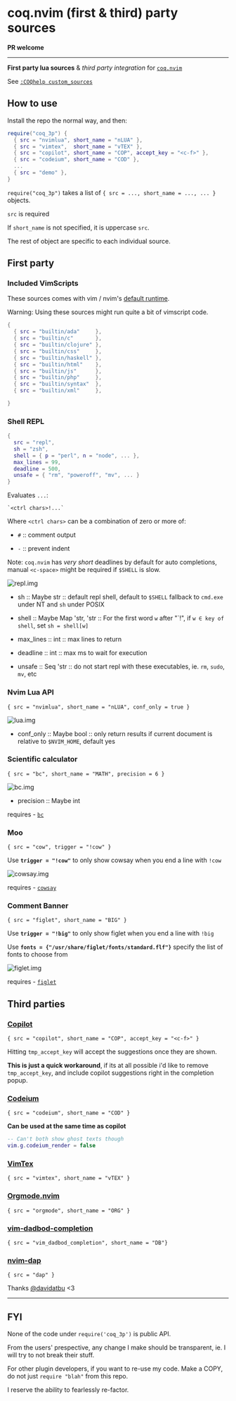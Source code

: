 # coq.nvim (first & third) party sources

**PR welcome**

---

**First party lua sources** & _third party integration_ for [`coq.nvim`](https://github.com/ms-jpq/coq_nvim)

See [`:COQhelp custom_sources`](https://github.com/ms-jpq/coq_nvim/tree/coq/docs/CUSTOM_SOURCES.md)

## How to use

Install the repo the normal way, and then:

```lua
require("coq_3p") {
  { src = "nvimlua", short_name = "nLUA" },
  { src = "vimtex",  short_name = "vTEX" },
  { src = "copilot", short_name = "COP", accept_key = "<c-f>" },
  { src = "codeium", short_name = "COD" },
  ...
  { src = "demo" },
}
```

`require("coq_3p")` takes a list of `{ src = ..., short_name = ..., ... }` objects.

`src` is required

If `short_name` is not specified, it is uppercase `src`.

The rest of object are specific to each individual source.

## First party

### Included VimScripts

These sources comes with vim / nvim's [default runtime](https://github.com/neovim/neovim/tree/master/runtime/autoload).

Warning: Using these sources might run quite a bit of vimscript code.

```lua
{
  { src = "builtin/ada"     },
  { src = "builtin/c"       },
  { src = "builtin/clojure" },
  { src = "builtin/css"     },
  { src = "builtin/haskell" },
  { src = "builtin/html"    },
  { src = "builtin/js"      },
  { src = "builtin/php"     },
  { src = "builtin/syntax"  },
  { src = "builtin/xml"     },

}
```

### Shell REPL

```lua
{
  src = "repl",
  sh = "zsh",
  shell = { p = "perl", n = "node", ... },
  max_lines = 99,
  deadline = 500,
  unsafe = { "rm", "poweroff", "mv", ... }
}
```

Evaluates `...`:

```text
`<ctrl chars>!...`
```

Where `<ctrl chars>` can be a combination of zero or more of:

- `#` :: comment output

- `-` :: prevent indent

Note: `coq.nvim` has _very short_ deadlines by default for auto completions, manual `<c-space>` might be required if `$SHELL` is slow.

![repl.img](https://raw.githubusercontent.com/ms-jpq/coq.artifacts/artifacts/preview/repl.gif)

- sh :: Maybe str :: default repl shell, default to `$SHELL` fallback to `cmd.exe` under NT and `sh` under POSIX

- shell :: Maybe Map 'str, 'str :: For the first word `w` after "\`!", if `w ∈ key of shell`, set `sh = shell[w]`

- max_lines :: int :: max lines to return

- deadline :: int :: max ms to wait for execution

- unsafe :: Seq 'str :: do not start repl with these executables, ie. `rm`, `sudo`, `mv`, etc

### Nvim Lua API

`{ src = "nvimlua", short_name = "nLUA", conf_only = true }`

![lua.img](https://raw.githubusercontent.com/ms-jpq/coq.artifacts/artifacts/preview/nvim_lua.gif)

- conf_only :: Maybe bool :: only return results if current document is relative to `$NVIM_HOME`, default yes

### Scientific calculator

`{ src = "bc", short_name = "MATH", precision = 6 }`

![bc.img](https://raw.githubusercontent.com/ms-jpq/coq.artifacts/artifacts/preview/bc.gif)

- precision :: Maybe int

requires - [`bc`](https://linux.die.net/man/1/bc)

### Moo

`{ src = "cow", trigger = "!cow" }`

Use **`trigger = "!cow"`** to only show cowsay when you end a line with `!cow`

![cowsay.img](https://raw.githubusercontent.com/ms-jpq/coq.artifacts/artifacts/preview/cowsay.gif)

requires - [`cowsay`](https://linux.die.net/man/1/cowsay)

### Comment Banner

`{ src = "figlet", short_name = "BIG" }`

Use **`trigger = "!big"`** to only show figlet when you end a line with `!big`

Use **`fonts = {"/usr/share/figlet/fonts/standard.flf"}`** specify the list of fonts to choose from

![figlet.img](https://raw.githubusercontent.com/ms-jpq/coq.artifacts/artifacts/preview/figlet.gif)

requires - [`figlet`](https://linux.die.net/man/6/figlet)

## Third parties

### [Copilot](https://github.com/github/copilot.vim)

`{ src = "copilot", short_name = "COP", accept_key = "<c-f>" }`

Hitting `tmp_accept_key` will accept the suggestions once they are shown.

**This is just a quick workaround**, if its at all possible i'd like to remove `tmp_accept_key`, and include copilot suggestions right in the completion popup.

### [Codeium](https://github.com/Exafunction/codeium.vim)

`{ src = "codeium", short_name = "COD" }`

**Can be used at the same time as copilot**

```lua
-- Can't both show ghost texts though
vim.g.codeium_render = false
```

### [VimTex](https://github.com/lervag/vimtex)

`{ src = "vimtex", short_name = "vTEX" }`

### [Orgmode.nvim](https://github.com/kristijanhusak/orgmode.nvim)

`{ src = "orgmode", short_name = "ORG" }`

### [vim-dadbod-completion](https://github.com/kristijanhusak/vim-dadbod-completion)

`{ src = "vim_dadbod_completion", short_name = "DB"}`

### [nvim-dap](https://github.com/mfussenegger/nvim-dap)

`{ src = "dap" }`

Thanks [@davidatbu](https://github.com/davidatbu) <3

---

## FYI

None of the code under `require('coq_3p')` is public API.

From the users' prespective, any change I make should be transparent, ie. I will try to not break their stuff.

For other plugin developers, if you want to re-use my code. Make a COPY, do not just `require "blah"` from this repo.

I reserve the ability to fearlessly re-factor.
